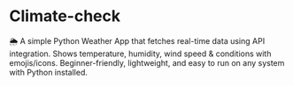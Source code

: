 # Climate-check
🌦️ A simple Python Weather App that fetches real-time data using API integration. Shows temperature, humidity, wind speed &amp; conditions with emojis/icons. Beginner-friendly, lightweight, and easy to run on any system with Python installed.
